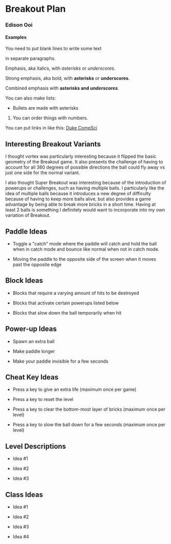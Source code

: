 # Breakout Plan
### Edison Ooi

#### Examples

You need to put blank lines to write some text

in separate paragraphs.


Emphasis, aka italics, with *asterisks* or _underscores_.

Strong emphasis, aka bold, with **asterisks** or __underscores__.

Combined emphasis with **asterisks and _underscores_**.


You can also make lists:
* Bullets are made with asterisks
1. You can order things with numbers.


You can put links in like this: [Duke CompSci](https://www.cs.duke.edu)



## Interesting Breakout Variants

I thought vortex was particularly interesting because it flipped the basic
geometry of the Breakout game. It also presents the challenge of having
to account for all 360 degrees of possible directions the ball could fly
away vs just one side for the normal variant.

I also thought Super Breakout was interesting because of the introduction
of powerups or challenges, such as having multiple balls. I particularly
like the idea of multiple balls because it introduces a new degree of
difficulty because of having to keep more balls alive, but also provides
a game advantage by being able to break more bricks in a short time. Having
at least 2 balls is something I definitely would want to incorporate into
my own variation of Breakout.

## Paddle Ideas

 * Toggle a "catch" mode where the paddle will catch and hold the
ball when in catch mode and bounce like normal when not in catch mode.

 * Moving the paddle to the opposite side of the screen when it
moves past the opposite edge


## Block Ideas

 * Blocks that require a varying amount of hits to be destroyed

 * Blocks that activate certain powerups listed below

 * Blocks that slow down the ball temporarily when hit
 
## Power-up Ideas

 * Spawn an extra ball

 * Make paddle longer

 * Make your paddle invisible for a few seconds


## Cheat Key Ideas

 * Press a key to give an extra life (maximum once per game)

 * Press a key to reset the level 

 * Press a key to clear the bottom-most layer of bricks (maximum
once per level)

 * Press a key to slow the ball down for a few seconds (maximum
once per level)


## Level Descriptions

 * Idea #1

 * Idea #2

 * Idea #3


## Class Ideas

 * Idea #1

 * Idea #2

 * Idea #3

 * Idea #4

